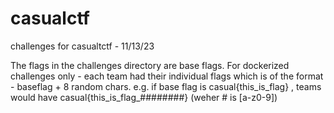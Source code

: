 # casualctf
challenges for casualtctf - 11/13/23 

The flags in the challenges directory are base flags. For dockerized challenges only - each team had their individual flags which is of the format - baseflag + 8 random chars. e.g. if base flag is casual{this_is_flag} , teams would have casual{this_is_flag_########} (weher # is [a-z0-9])
